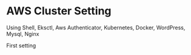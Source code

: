 # AWS Cluster Setting

Using Shell, Eksctl, Aws Authenticator, Kubernetes, Docker, WordPress, Mysql, Nginx

First setting
